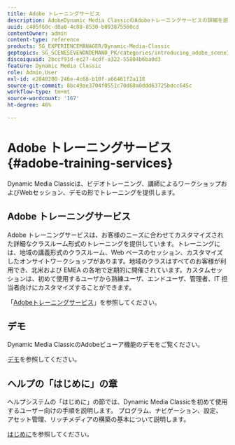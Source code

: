```yaml
---
title: Adobe トレーニングサービス
description: AdobeDynamic Media ClassicのAdobeトレーニングサービスの詳細を説明します。
uuid: c405f60c-d0a8-4c88-8530-b093875500cd
contentOwner: admin
content-type: reference
products: SG_EXPERIENCEMANAGER/Dynamic-Media-Classic
geptopics: SG_SCENESEVENONDEMAND_PK/categories/introducing_adobe_scene7
discoiquuid: 2bccf91d-ec27-4cdf-a322-55804b6ba0d3
feature: Dynamic Media Classic
role: Admin,User
exl-id: e2840200-246e-4c68-b10f-a66461f2a118
source-git-commit: 8bc49ae3704f0551c70d68a0ddd63725bdcc645c
workflow-type: tm+mt
source-wordcount: '167'
ht-degree: 46%

---
```


# Adobe トレーニングサービス{#adobe-training-services}

Dynamic Media Classicは、ビデオトレーニング、講師によるワークショップおよびWebセッション、デモの形でトレーニングを提供します。

## Adobe トレーニングサービス

Adobe トレーニングサービスは、お客様のニーズに合わせてカスタマイズされた詳細なクラスルーム形式のトレーニングを提供しています。トレーニングには、地域の講義形式のクラスルーム、Web ベースのセッション、カスタマイズしたオンサイトワークショップがあります。地域のクラスはすべてのお客様が利用でき、北米および EMEA の各地で定期的に開催されています。カスタムセッションは、初めて使用するユーザから熟練ユーザ、エンドユーザ、管理者、IT 担当者向けにカスタマイズすることができます。

「[Adobeトレーニングサービス](https://learning.adobe.com/)」を参照してください。

## デモ

Dynamic Media ClassicのAdobeビューア機能のデモをご覧ください。

[デモ](https://landing.adobe.com/en/na/dynamic-media/ctir-2755/live-demos.html)を参照してください。

## ヘルプの「はじめに」の章

ヘルプシステムの「はじめに」の節では、Dynamic Media Classicを初めて使用するユーザー向けの手順を説明します。 プログラム、ナビゲーション、設定、アセット管理、リッチメディアの構築の基本について説明します。

[はじめに](dmc-platform-overview.md)を参照してください。
